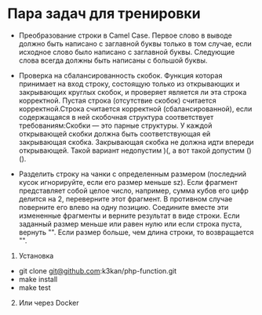 # Пара задач для тренировки

* Преобразование строки в Camel Case. Первое слово в выводе должно быть написано с заглавной буквы только в том случае, если исходное слово было написано с
  заглавной буквы. Следующие слова всегда должны быть написаны с большой буквы.
  
* Проверка на сбалансированность скобок. Функция которая принимает на вход строку, состоящую только из открывающих и закрывающих круглых скобок, 
и проверяет является ли эта строка корректной. Пустая строка (отсутствие скобок) считается корректной.Строка считается корректной (сбалансированной), 
если содержащаяся в ней скобочная структура соответствует требованиям:Скобки — это парные структуры. У каждой открывающей скобки должна быть соответствующая 
ей закрывающая скобка. Закрывающая скобка не должна идти впереди открывающей. Такой вариант недопустим )(, а вот такой допустим ()().

* Разделить строку на чанки с определенным размером (последний кусок игнорируйте, если его размер меньше sz). Если фрагмент представляет собой целое число,
например, сумма кубов его цифр делится на 2, переверните этот фрагмент. В противном случае поверните его влево на одну позицию. Соедините вместе эти измененные 
фрагменты и верните результат в виде строки. Если заданный размер меньше или равен нулю или если строка пуста, вернуть "". Если размер больше, чем длина строки, то возвращается "".

1. Установка

- git clone git@github.com:k3kan/php-function.git
- make install
- make test

2. Или через Docker

